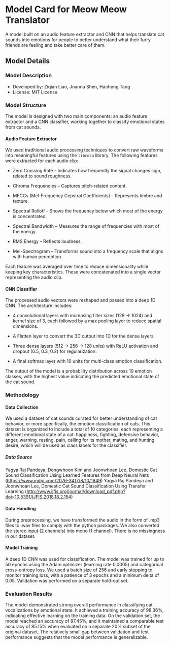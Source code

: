 #  Model Card for Meow Meow Translator
A model built on an audio feature extractor and CNN that helps translate cat sounds into emotions for people to better understand what their furry friends are feeling and take better care of them.

## Model Details 
### Model Description
- Developed by: Ziqian Liao, Joanna Shen, Haoheng Tang
- License: MIT License

### Model Structure
The model is designed with two main components: an audio feature extractor and a CNN classifier, working together to classify emotional states from cat sounds.

#### Audio Feature Extractor
We used traditional audio processing techniques to convert raw waveforms into meaningful features using the `librosa` library. The following features were extracted for each audio clip:
- Zero Crossing Rate – Indicates how frequently the signal changes sign, related to sound roughness.

- Chroma Frequencies – Captures pitch-related content.

- MFCCs (Mel-Frequency Cepstral Coefficients) – Represents timbre and texture.

- Spectral Rolloff – Shows the frequency below which most of the energy is concentrated.

- Spectral Bandwidth – Measures the range of frequencies with most of the energy.

- RMS Energy – Reflects loudness.

- Mel-Spectrogram – Transforms sound into a frequency scale that aligns with human perception.

Each feature was averaged over time to reduce dimensionality while keeping key characteristics. These were concatenated into a single vector representing the audio clip.

#### CNN Classifier
The processed audio vectors were reshaped and passed into a deep 1D CNN. The architecture includes:

- 4 convolutional layers with increasing filter sizes (128 → 1024) and kernel size of 3, each followed by a max pooling layer to reduce spatial dimensions.

- A Flatten layer to convert the 3D output into 1D for the dense layers.

- Three dense layers (512 → 256 → 128 units) with ReLU activation and dropout (0.5, 0.3, 0.2) for regularization.

- A final softmax layer with 10 units for multi-class emotion classification.

The output of the model is a probability distribution across 10 emotion classes, with the highest value indicating the predicted emotional state of the cat sound.

### Methodology
#### Data Collection 
We used a dataset of cat sounds curated for better understanding of cat behavior, or more specifically, the emotion classification of cats. This dataset is organized to include a total of 10 categories, each representing a different emotional state of a cat: happiness, fighting, defensive behavior, anger, warning, resting, pain, calling for its mother, mating, and hunting desire, which will be used as class labels for the classifier.

##### Data Source
Yagya Raj Pandeya, Dongwhoon Kim and Joonwhoan Lee, Domestic Cat Sound Classification Using Learned Features from Deep Neural Nets (https://www.mdpi.com/2076-3417/8/10/1949)
Yagya Raj Pandeya and Joonwhoan Lee, Domestic Cat Sound Classification Using Transfer Learning (http://www.ijfis.org/journal/download_pdf.php?doi=10.5391/IJFIS.2018.18.2.154)

#### Data Handling
During preprocessing, we have transformed the audio in the form of .mp3 files to .wav files to comply with the python packages. We also converted the stereo input (2 channels) into mono (1 channel). There is no missingness in our dataset.

#### Model Training
A deep 1D CNN was used for classification. The model was trained for up to 50 epochs using the Adam optimizer (learning rate 0.0005) and categorical cross-entropy loss. We used a batch size of 256 and early stopping to monitor training loss, with a patience of 3 epochs and a minimum delta of 0.05. Validation was performed on a separate hold-out set.

### Evaluation Results
The model demonstrated strong overall performance in classifying cat vocalizations by emotional state. It achieved a training accuracy of 98.36%, indicating effective learning on the training data. On the validation set, the model reached an accuracy of 87.45%, and it maintained a comparable test accuracy of 85.15% when evaluated on a separate 20% subset of the original dataset. The relatively small gap between validation and test performance suggests that the model performance is generalizable. 




